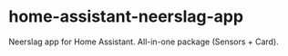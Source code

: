 # home-assistant-neerslag-app
Neerslag app for Home Assistant. All-in-one package (Sensors + Card).
